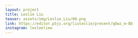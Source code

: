 ```yaml
---
layout: project
title: Leslie Liu
teaser: assets/img/Leslie_Liu/00.png
link: https://editor.p5js.org/liuleslie/present/qOwz_m-Bb
instagram: lesleeliew
---
```

